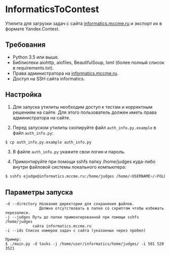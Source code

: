 # InformaticsToContest

Утилита для загрузки задач с сайта [informatics.mccme.ru](informatics.mccme.ru) и экспорт их в формате Yandex.Contest.

## Требования

* Python 3.5 или выше.
* Библиотеки aiohttp, aiofiles, BeautifulSoup, lxml (более полный список в requirements.txt).
* Права администратора на [informatics.mccme.ru](informatics.mccme.ru).
* Доступ на SSH сайта informatics.

## Настройка

1. Для запуска утилиты необходим доступ к тестам и корректным решениям на сайте. Для этого пользователь должен иметь
права администратора на сайте.

2. Перед запуском утилиты скопируйте файл `auth_info.py.example` в файл `auth_info.py`:
```bash
$ cp auth_info.py.example auth_info.py
```

3. В файле `auth_info.py` укажите свои логин и пароль.

4. Примонтируйте при помощи sshfs папку /home/judges куда-либо внутри файловой системы локального компьютера:
```bash
$ sshfs ejudge@informatics.mccme.ru:/home/judges /home/<USERNAME>/<FOLDERNAME>/
```

## Параметры запуска

```
-d --directory Название директории для сохранения файлов.
               Должна отсутствовать в папке со скриптом чтобы избежать перезаписи.
-j --judges Путь до папки примонтированной при помощи sshfs /home/judges
            сайта informatics.mccme.ru
-i --ids Список номеров задач с сайта (указанных через пробел)

Пример:
$ ./main.py -d tasks -j /home/user/informatics/home/judges/ -i 501 520 3521
```
